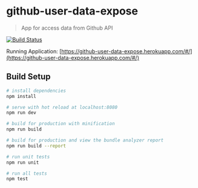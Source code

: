 # github-user-data-expose

> App for access data from Github API

[![Build Status](https://travis-ci.org/lucastrevisan/github-user-data-expose.svg?branch=master)](https://travis-ci.org/lucastrevisan/github-user-data-expose)

Running Application:
[https://github-user-data-expose.herokuapp.com/#/](https://github-user-data-expose.herokuapp.com/#/)

## Build Setup

``` bash
# install dependencies
npm install

# serve with hot reload at localhost:8080
npm run dev

# build for production with minification
npm run build

# build for production and view the bundle analyzer report
npm run build --report

# run unit tests
npm run unit

# run all tests
npm test
```
